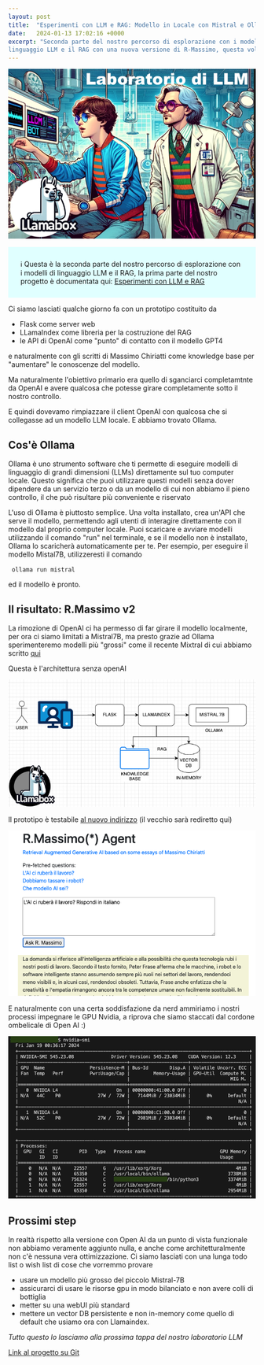 ```yaml
---
layout: post
title:  "Esperimenti con LLM e RAG: Modello in Locale con Mistral e Ollama"
date:   2024-01-13 17:02:16 +0000
excerpt: "Seconda parte del nostro percorso di esplorazione con i modelli di 
linguaggio LLM e il RAG con una nuova versione di R-Massimo, questa volta senza OpenAI."
---
```


![preview image](/images/posts/diario-lab-1.png)

<style>
.info {
  background-color: lightcyan;
  padding: 25px;
}
</style>
<div class="info">
ℹ️ Questa è la seconda parte del nostro percorso di esplorazione con i modelli di 
linguaggio LLM e il RAG, la prima parte del nostro progetto è documentata qui:
<a href="/2023/12/28/Esperimenti-di-RAG-Diario.html">Esperimenti con LLM e RAG</a><br/>
</div>


Ci siamo lasciati qualche giorno fa con un prototipo costituito da

- Flask come server web
- LLamaIndex come libreria per la costruzione del RAG
- le API di OpenAI come "punto" di contatto con il modello GPT4

e naturalmente con gli scritti di Massimo Chiriatti come knowledge base per "aumentare" le conoscenze del modello.

Ma naturalmente l'obiettivo primario era quello di sganciarci completamtnte da OpenAI e avere qualcosa che potesse girare completamente sotto il nostro controllo.

E quindi dovevamo rimpiazzare il client OpenAI con qualcosa che si collegasse ad un modello LLM locale. E abbiamo trovato Ollama.


## Cos'è Ollama

Ollama è uno strumento software che ti permette di eseguire modelli di linguaggio di grandi dimensioni (LLMs) direttamente sul tuo computer locale. Questo significa che puoi utilizzare questi modelli senza dover dipendere da un servizio terzo o da un modello di cui non abbiamo il pieno controllo, il che può risultare più conveniente e riservato

L'uso di Ollama è piuttosto semplice. Una volta installato, crea un'API che serve il modello, permettendo agli utenti di interagire direttamente con il modello dal proprio computer locale. Puoi scaricare e avviare modelli utilizzando il comando "run" nel terminale, e se il modello non è installato, Ollama lo scaricherà automaticamente per te. Per esempio, per eseguire il modello Mistal7B, utilizzeresti il comando 

```
 ollama run mistral
```
ed il modello è pronto.

## Il risultato: R.Massimo v2

La rimozione di OpenAI ci ha permesso di far girare il modello localmente, per ora ci siamo limitati a Mistral7B, ma presto grazie ad Ollama sperimenteremo modelli più "grossi" come il recente Mixtral di cui abbiamo scritto [qui](/2024/01/09/mixtral-mixed-experts-model.html)

Questa è l'architettura senza openAI

![basic rag arch](/images/posts/basic-rag-llamabox.png)


Il prototipo è testabile [al nuovo indirizzo](http://ai01.tech-isg.it/static/index.html#) (il vecchio sarà rediretto qui)

![screen shot of R.Massimo](/images/posts/rmassimov2.png)

E naturalmente con una certa soddisfazione da nerd ammiriamo i nostri processi impegnare le GPU Nvidia, a riprova che siamo staccati dal cordone ombelicale di Open AI :)

![console di nvidia-smi](/images/posts/nvidia-smi.png)

## Prossimi step

In realtà rispetto alla versione con Open AI da un punto di vista funzionale non abbiamo veramente aggiunto nulla, e anche come architetturalmente non c'è nessuna vera ottimizzazione. Ci siamo lasciati con una lunga todo list o wish list di cose che vorremmo provare

- usare un modello più grosso del piccolo Mistral-7B
- assicurarci di usare le risorse gpu in modo bilanciato e non avere colli di bottiglia
- metter su una webUI più standard
- mettere un vector DB persistente e non in-memory come quello di default che usiamo ora con Llamaindex.

*Tutto questo lo lasciamo alla prossima tappa del nostro laboratorio LLM*

<i class="fa-brands fa-github"></i>
[Link al progetto su Git](https://github.com/ddbit/rag/releases/tag/v0.2)
